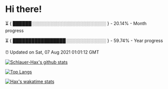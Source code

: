# Hi there!

⏳ { ██████░░░░░░░░░░░░░░░░░░░░░░░░ } - 20.14% - Month progress

⏳ { █████████████████░░░░░░░░░░░░░ } - 59.74% - Year progress

⏰ Updated on Sat, 07 Aug 2021 01:01:12 GMT


[![Schlauer-Hax's github stats](https://github-readme-stats.vercel.app/api?username=Schlauer-Hax&show_icons=true&theme=dark&count_private=true)](https://github.com/Schlauer-Hax)


[![Top Langs](https://github-readme-stats.vercel.app/api/top-langs/?username=Schlauer-Hax&layout=compact&theme=dark)](https://github.com/Schlauer-Hax?tab=repositories)


[![Hax's wakatime stats](https://github-readme-stats.vercel.app/api/wakatime?username=Hax&theme=dark)](https://wakatime.com/@Hax)

